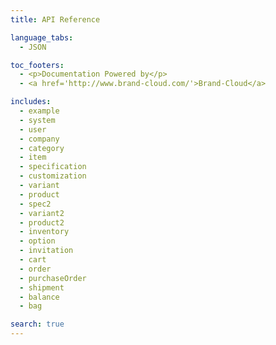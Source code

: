 ```yaml
---
title: API Reference

language_tabs:
  - JSON

toc_footers:
  - <p>Documentation Powered by</p>
  - <a href='http://www.brand-cloud.com/'>Brand-Cloud</a>

includes:
  - example
  - system
  - user
  - company
  - category
  - item
  - specification
  - customization
  - variant
  - product
  - spec2
  - variant2
  - product2
  - inventory
  - option
  - invitation
  - cart
  - order
  - purchaseOrder
  - shipment
  - balance
  - bag

search: true
---
```

